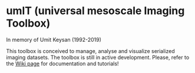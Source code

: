 # umIT (universal mesoscale Imaging Toolbox)
In memory of Umit Keysan (1992-2019)

This toolbox is conceived to manage, analyse and visualize serialized imaging datasets.
The toolbox is still in active development.
Please, refer to the [Wiki page](https://labeotech.github.io/Umit/) for documentation and tutorials!
